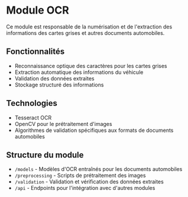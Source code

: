 # Module OCR

Ce module est responsable de la numérisation et de l'extraction des informations des cartes grises et autres documents automobiles.

## Fonctionnalités
- Reconnaissance optique des caractères pour les cartes grises
- Extraction automatique des informations du véhicule
- Validation des données extraites
- Stockage structuré des informations

## Technologies
- Tesseract OCR
- OpenCV pour le prétraitement d'images
- Algorithmes de validation spécifiques aux formats de documents automobiles

## Structure du module
- `/models` - Modèles d'OCR entraînés pour les documents automobiles
- `/preprocessing` - Scripts de prétraitement des images
- `/validation` - Validation et vérification des données extraites
- `/api` - Endpoints pour l'intégration avec d'autres modules